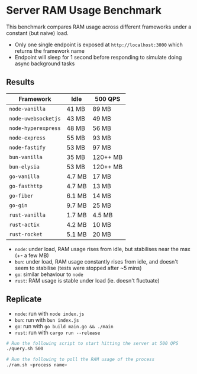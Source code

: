 # Server RAM Usage Benchmark

This benchmark compares RAM usage across different frameworks under a constant (but naive) load.

- Only one single endpoint is exposed at `http://localhost:3000` which returns the framework name
- Endpoint will sleep for 1 second before responding to simulate doing async background tasks

## Results

| Framework | Idle | 500 QPS |
|---|---|---|
| `node-vanilla` | 41 MB | 89 MB |
| `node-uwebsocketjs` | 43 MB | 49 MB |
| `node-hyperexpress` | 48 MB | 56 MB |
| `node-express` | 55 MB | 93 MB |
| `node-fastify` | 53 MB | 97 MB |
| `bun-vanilla` | 35 MB | 120++ MB |
| `bun-elysia` | 53 MB | 120++ MB |
| `go-vanilla` | 4.7 MB | 17 MB |
| `go-fasthttp` | 4.7 MB | 13 MB |
| `go-fiber` | 6.1 MB | 14 MB |
| `go-gin` | 9.7 MB | 25 MB |
| `rust-vanilla` | 1.7 MB | 4.5 MB |
| `rust-actix` | 4.2 MB | 10 MB |
| `rust-rocket` | 5.1 MB | 20 MB |

- `node`: under load, RAM usage rises from idle, but stabilises near the max (+- a few MB)
- `bun`: under load, RAM usage constantly rises from idle, and doesn't seem to stabilise (tests were stopped after ~5 mins)
- `go`: similar behaviour to `node`
- `rust`: RAM usage is stable under load (ie. doesn't fluctuate)

## Replicate

- `node`: run with `node index.js`
- `bun`: run with `bun index.js`
- `go`: run with `go build main.go && ./main`
- `rust`: run with `cargo run --release`

```sh
# Run the following script to start hitting the server at 500 QPS
./query.sh 500

# Run the following to poll the RAM usage of the process
./ram.sh <process name>
```
